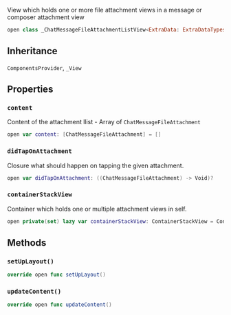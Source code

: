 
View which holds one or more file attachment views in a message or composer attachment view

``` swift
open class _ChatMessageFileAttachmentListView<ExtraData: ExtraDataTypes>: _View, ComponentsProvider 
```

## Inheritance

`ComponentsProvider`, `_View`

## Properties

### `content`

Content of the attachment llist - Array of `ChatMessageFileAttachment`

``` swift
open var content: [ChatMessageFileAttachment] = [] 
```

### `didTapOnAttachment`

Closure what should happen on tapping the given attachment.

``` swift
open var didTapOnAttachment: ((ChatMessageFileAttachment) -> Void)?
```

### `containerStackView`

Container which holds one or multiple attachment views in self.

``` swift
open private(set) lazy var containerStackView: ContainerStackView = ContainerStackView().withoutAutoresizingMaskConstraints
```

## Methods

### `setUpLayout()`

``` swift
override open func setUpLayout() 
```

### `updateContent()`

``` swift
override open func updateContent() 
```
